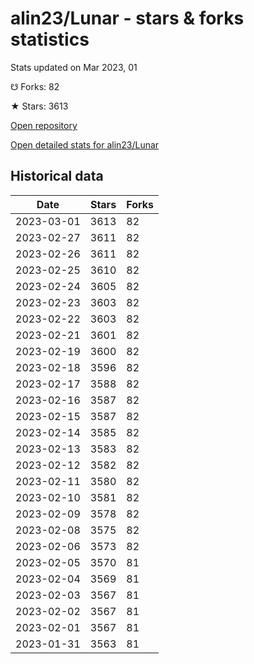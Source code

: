 # alin23/Lunar - stars & forks statistics

Stats updated on Mar 2023, 01

☋ Forks: 82

★ Stars: 3613

[Open repository](https://github.com/alin23/Lunar)

[Open detailed stats for alin23/Lunar](https://reviewgithub.com/rep/alin23/Lunar)

## Historical data
| Date | Stars | Forks |
|------|-------|-------|
| 2023-03-01 | 3613 | 82 | 
| 2023-02-27 | 3611 | 82 | 
| 2023-02-26 | 3611 | 82 | 
| 2023-02-25 | 3610 | 82 | 
| 2023-02-24 | 3605 | 82 | 
| 2023-02-23 | 3603 | 82 | 
| 2023-02-22 | 3603 | 82 | 
| 2023-02-21 | 3601 | 82 | 
| 2023-02-19 | 3600 | 82 | 
| 2023-02-18 | 3596 | 82 | 
| 2023-02-17 | 3588 | 82 | 
| 2023-02-16 | 3587 | 82 | 
| 2023-02-15 | 3587 | 82 | 
| 2023-02-14 | 3585 | 82 | 
| 2023-02-13 | 3583 | 82 | 
| 2023-02-12 | 3582 | 82 | 
| 2023-02-11 | 3580 | 82 | 
| 2023-02-10 | 3581 | 82 | 
| 2023-02-09 | 3578 | 82 | 
| 2023-02-08 | 3575 | 82 | 
| 2023-02-06 | 3573 | 82 | 
| 2023-02-05 | 3570 | 81 | 
| 2023-02-04 | 3569 | 81 | 
| 2023-02-03 | 3567 | 81 | 
| 2023-02-02 | 3567 | 81 | 
| 2023-02-01 | 3567 | 81 | 
| 2023-01-31 | 3563 | 81 | 

